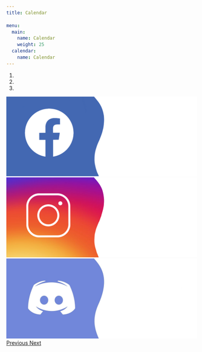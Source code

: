 ```yaml
---
title: Calendar

menu:
  main:
    name: Calendar
    weight: 25
  calendar:
    name: Calendar
---
```

<meta name="viewport" content="width=device-width, initial-scale=1, maximum-scale=1, user-scalable=no">

<div id="social-media" class="carousel slide" data-ride="carousel">
  <ol class="carousel-indicators">
    <li data-target="#social-media" data-slide-to="0" class="active"></li>
    <li data-target="#social-media" data-slide-to="1"></li>
    <li data-target="#social-media" data-slide-to="2"></li>
  </ol>
  <div class="carousel-inner">
    <div class="carousel-item active">
      <img src="../../static/img/headers/Facebook-Slider.PNG" class="d-block w-100">
    </div>
    <div class="carousel-item">
      <img src="../../static/img/headers/Instagram-Slider.PNG" class="d-block w-100">
    </div>
    <div class="carousel-item">
      <img src="../../static/img/headers/Discord-Slider.png" class="d-block w-100">
    </div>
  </div>
  <a class="carousel-control-prev" href="#social-media" role="button" data-slide="prev">
    <span class="carousel-control-prev-icon" aria-hidden="true"></span>
    <span class="sr-only">Previous</span>
  </a>
  <a class="carousel-control-next" href="#social-media" role="button" data-slide="next">
    <span class="carousel-control-next-icon" aria-hidden="true"></span>
    <span class="sr-only">Next</span>
  </a>
</div>

